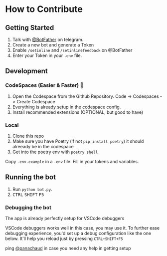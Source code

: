 # How to Contribute

## Getting Started

1. Talk with [@BotFather](https://t.me/botfather) on telegram.
1. Create a new bot and generate a Token
1. Enable `/setinline` and `/setinlinefeedback` on @BotFather
1. Enter your Token in your `.env` file.

## Development

### CodeSpaces (Easier & Faster) 🚀
1. Open the Codespace from the Github Repository. Code -> Codespaces -> Create Codespace
2. Everything is already setup in the codespace config.
3. Install recommended extensions (OPTIONAL, but good to have)

### Local
1. Clone this repo
2. Make sure you have Poetry (if not `pip install poetry`) it should alreeady be in the codespace
3. Get into the poetry env with `poetry shell`

Copy `.env.example` in a `.env` file. Fill in your tokens and variables.

## Running the bot

1. Run `python bot.py`.
2. <kbd>CTRL</kbd> <kbd>SHIFT</kbd> <kbd>F5</kbd>

### Debugging the bot

The app is already perfectly setup for VSCode debuggers

VSCode debuggers works well in this case, you may use it. To further ease debugging experience, you'd set up a debug configuration like the one below. It'll help you reload just by pressing `CTRL+SHIFT+F5`

ping [@panachaud](https:t.me/panachaud) in case you need any help in getting setup
